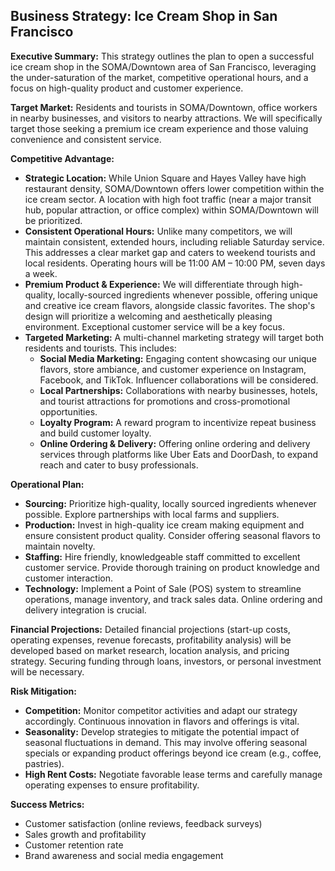 ## Business Strategy: Ice Cream Shop in San Francisco

**Executive Summary:** This strategy outlines the plan to open a successful ice cream shop in the SOMA/Downtown area of San Francisco, leveraging the under-saturation of the market, competitive operational hours, and a focus on high-quality product and customer experience.

**Target Market:**  Residents and tourists in SOMA/Downtown, office workers in nearby businesses, and visitors to nearby attractions.  We will specifically target those seeking a premium ice cream experience and those valuing convenience and consistent service.

**Competitive Advantage:**
* **Strategic Location:**  While Union Square and Hayes Valley have high restaurant density, SOMA/Downtown offers lower competition within the ice cream sector.  A location with high foot traffic (near a major transit hub, popular attraction, or office complex) within SOMA/Downtown will be prioritized.
* **Consistent Operational Hours:**  Unlike many competitors, we will maintain consistent, extended hours, including reliable Saturday service.  This addresses a clear market gap and caters to weekend tourists and local residents.  Operating hours will be 11:00 AM – 10:00 PM, seven days a week.
* **Premium Product & Experience:** We will differentiate through high-quality, locally-sourced ingredients whenever possible, offering unique and creative ice cream flavors, alongside classic favorites.  The shop's design will prioritize a welcoming and aesthetically pleasing environment.  Exceptional customer service will be a key focus.
* **Targeted Marketing:**  A multi-channel marketing strategy will target both residents and tourists. This includes:
    * **Social Media Marketing:**  Engaging content showcasing our unique flavors, store ambiance, and customer experience on Instagram, Facebook, and TikTok. Influencer collaborations will be considered.
    * **Local Partnerships:**  Collaborations with nearby businesses, hotels, and tourist attractions for promotions and cross-promotional opportunities.
    * **Loyalty Program:**  A reward program to incentivize repeat business and build customer loyalty.
    * **Online Ordering & Delivery:**  Offering online ordering and delivery services through platforms like Uber Eats and DoorDash, to expand reach and cater to busy professionals.


**Operational Plan:**
* **Sourcing:**  Prioritize high-quality, locally sourced ingredients whenever possible.  Explore partnerships with local farms and suppliers.
* **Production:**  Invest in high-quality ice cream making equipment and ensure consistent product quality.  Consider offering seasonal flavors to maintain novelty.
* **Staffing:**  Hire friendly, knowledgeable staff committed to excellent customer service.  Provide thorough training on product knowledge and customer interaction.
* **Technology:**  Implement a Point of Sale (POS) system to streamline operations, manage inventory, and track sales data.  Online ordering and delivery integration is crucial.


**Financial Projections:**
Detailed financial projections (start-up costs, operating expenses, revenue forecasts, profitability analysis) will be developed based on market research, location analysis, and pricing strategy.  Securing funding through loans, investors, or personal investment will be necessary.


**Risk Mitigation:**
* **Competition:** Monitor competitor activities and adapt our strategy accordingly.  Continuous innovation in flavors and offerings is vital.
* **Seasonality:**  Develop strategies to mitigate the potential impact of seasonal fluctuations in demand.  This may involve offering seasonal specials or expanding product offerings beyond ice cream (e.g., coffee, pastries).
* **High Rent Costs:**  Negotiate favorable lease terms and carefully manage operating expenses to ensure profitability.


**Success Metrics:**
* Customer satisfaction (online reviews, feedback surveys)
* Sales growth and profitability
* Customer retention rate
* Brand awareness and social media engagement
